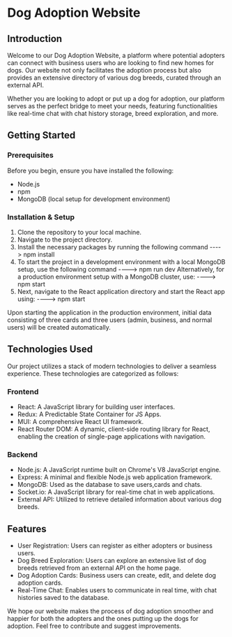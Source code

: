 # Dog Adoption Website

## Introduction

Welcome to our Dog Adoption Website, a platform where potential adopters can connect with business users who are looking to find new homes for dogs. Our website not only facilitates the adoption process but also provides an extensive directory of various dog breeds, curated through an external API.

Whether you are looking to adopt or put up a dog for adoption, our platform serves as the perfect bridge to meet your needs, featuring functionalities like real-time chat with chat history storage, breed exploration, and more. 

## Getting Started

### Prerequisites

Before you begin, ensure you have installed the following:
- Node.js
- npm
- MongoDB (local setup for development environment)

### Installation & Setup

1. Clone the repository to your local machine.
2. Navigate to the project directory.
3. Install the necessary packages by running the following command ---->  npm install
4. To start the project in a development environment with a local MongoDB setup, use the following command ---->  npm run dev
   Alternatively, for a production environment setup with a MongoDB cluster, use: ---->  npm start
5. Next, navigate to the React application directory and start the React app using: ---->  npm start


Upon starting the application in the production environment, initial data consisting of three cards and three users (admin, business, and normal users) will be created automatically.

## Technologies Used

Our project utilizes a stack of modern technologies to deliver a seamless experience. These technologies are categorized as follows:

### Frontend
- React: A JavaScript library for building user interfaces.
- Redux: A Predictable State Container for JS Apps.
- MUI: A comprehensive React UI framework.
- React Router DOM: A dynamic, client-side routing library for React, enabling the creation of single-page applications with navigation.

### Backend
- Node.js: A JavaScript runtime built on Chrome's V8 JavaScript engine.
- Express: A minimal and flexible Node.js web application framework.
- MongoDB: Used as the database to save users,cards and chats.
- Socket.io: A JavaScript library for real-time chat in web applications.
- External API: Utilized to retrieve detailed information about various dog breeds.


## Features
- User Registration: Users can register as either adopters or business users.
- Dog Breed Exploration: Users can explore an extensive list of dog breeds retrieved from an external API on the home page.
- Dog Adoption Cards: Business users can create, edit, and delete dog adoption cards.
- Real-Time Chat: Enables users to communicate in real time, with chat histories saved to the database.

We hope our website makes the process of dog adoption smoother and happier for both the adopters and the ones putting up the dogs for adoption. Feel free to contribute and suggest improvements.



